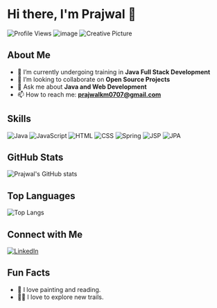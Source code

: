 # Hi there, I'm Prajwal 👋

![Profile Views](https://komarev.com/ghpvc/?username=Prajwalxworkz)
![image](https://github.com/user-attachments/assets/3a8d9e3d-74e2-4b0b-8dcc-d6bd42f30466)
![Creative Picture](assets/images/creative-picture.jpg)

## About Me

- 🌱 I’m currently undergoing training in **Java Full Stack Development**
- 👯 I’m looking to collaborate on **Open Source Projects**
- 💬 Ask me about **Java and Web Development**
- 📫 How to reach me: **prajwalkm0707@gmail.com**

## Skills

![Java](https://img.shields.io/badge/Java-ED8B00?style=for-the-badge&logo=java&logoColor=white)
![JavaScript](https://img.shields.io/badge/JavaScript-F7DF1E?style=for-the-badge&logo=javascript&logoColor=black)
![HTML](https://img.shields.io/badge/HTML-E34F26?style=for-the-badge&logo=html5&logoColor=white)
![CSS](https://img.shields.io/badge/CSS-1572B6?style=for-the-badge&logo=css3&logoColor=white)
![Spring](https://img.shields.io/badge/Spring-6DB33F?style=for-the-badge&logo=spring&logoColor=white)
![JSP](https://img.shields.io/badge/JSP-007396?style=for-the-badge&logo=java&logoColor=white)
![JPA](https://img.shields.io/badge/JPA-FF7800?style=for-the-badge&logo=hibernate&logoColor=white)

## GitHub Stats

![Prajwal's GitHub stats](https://github-readme-stats.vercel.app/api?username=Prajwalxworkz&show_icons=true&theme=radical)

## Top Languages

![Top Langs](https://github-readme-stats.vercel.app/api/top-langs/?username=Prajwalxworkz&layout=compact&theme=radical)

## Connect with Me

[![LinkedIn](https://img.shields.io/badge/LinkedIn-0077B5?style=for-the-badge&logo=linkedin&logoColor=white)]([https://www.linkedin.com/in/prajwalkm07])


## Fun Facts

- 🎨 I love painting and reading.
- 🚴‍♂️ I love to explore new trails.

```

